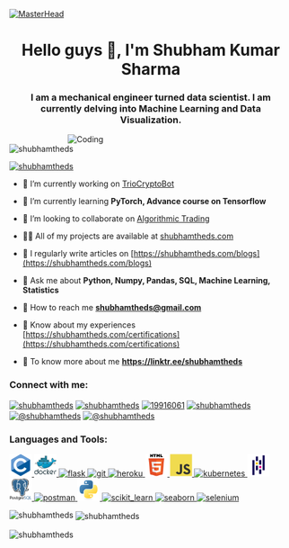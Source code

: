 [![MasterHead](https://pbs.twimg.com/profile_banners/1429042619393351684/1649349946/1500x500)](https://rishavchanda.io)
<h1 align="center">Hello guys 👋, I'm Shubham Kumar Sharma</h1>
<h3 align="center">I am a mechanical engineer turned data scientist. I am currently delving into Machine Learning and Data Visualization.</h3>
<img align="right" alt="Coding" width="400" src="https://i.giphy.com/media/qgQUggAC3Pfv687qPC/giphy.webp">

<p align="left"> <img src="https://komarev.com/ghpvc/?username=shubhamtheds&label=Profile%20views&color=0e75b6&style=flat" alt="shubhamtheds" /> </p>

<p align="left"> <a href="https://twitter.com/shubhamtheds" target="blank"><img src="https://img.shields.io/twitter/follow/shubhamtheds?logo=twitter&style=for-the-badge" alt="shubhamtheds" /></a> </p>

- 🔭 I’m currently working on [TrioCryptoBot](https://github.com/shubhamtheds/TrioCryptoBot)

- 🌱 I’m currently learning **PyTorch, Advance course on Tensorflow**

- 👯 I’m looking to collaborate on [Algorithmic Trading](https://github.com/shubhamtheds/algorithmic-trading-python)

- 👨‍💻 All of my projects are available at [shubhamtheds.com](shubhamtheds.com)

- 📝 I regularly write articles on [https://shubhamtheds.com/blogs](https://shubhamtheds.com/blogs)

- 💬 Ask me about **Python, Numpy, Pandas, SQL, Machine Learning, Statistics**

- 📧 How to reach me **shubhamtheds@gmail.com**

- 📄 Know about my experiences [https://shubhamtheds.com/certifications](https://shubhamtheds.com/certifications)

- 🧩 To know more about me **https://linktr.ee/shubhamtheds**

<h3 align="left">Connect with me:</h3>
<p align="left">
<a href="https://twitter.com/shubhamtheds" target="blank"><img align="center" src="https://raw.githubusercontent.com/rahuldkjain/github-profile-readme-generator/master/src/images/icons/Social/twitter.svg" alt="shubhamtheds" height="30" width="40" /></a>
<a href="https://linkedin.com/in/shubhamtheds" target="blank"><img align="center" src="https://raw.githubusercontent.com/rahuldkjain/github-profile-readme-generator/master/src/images/icons/Social/linked-in-alt.svg" alt="shubhamtheds" height="30" width="40" /></a>
<a href="https://stackoverflow.com/users/19916061" target="blank"><img align="center" src="https://raw.githubusercontent.com/rahuldkjain/github-profile-readme-generator/master/src/images/icons/Social/stack-overflow.svg" alt="19916061" height="30" width="40" /></a>
<a href="https://kaggle.com/shubhamtheds" target="blank"><img align="center" src="https://raw.githubusercontent.com/rahuldkjain/github-profile-readme-generator/master/src/images/icons/Social/kaggle.svg" alt="shubhamtheds" height="30" width="40" /></a>
<a href="https://hashnode.com/@shubhamtheds" target="blank"><img align="center" src="https://raw.githubusercontent.com/rahuldkjain/github-profile-readme-generator/master/src/images/icons/Social/hashnode.svg" alt="@shubhamtheds" height="30" width="40" /></a>
<a href="https://medium.com/@shubhamtheds" target="blank"><img align="center" src="https://raw.githubusercontent.com/rahuldkjain/github-profile-readme-generator/master/src/images/icons/Social/medium.svg" alt="@shubhamtheds" height="30" width="40" /></a>
</p>

<h3 align="left">Languages and Tools:</h3>
<p align="left"> <a href="https://www.cprogramming.com/" target="_blank" rel="noreferrer"> <img src="https://raw.githubusercontent.com/devicons/devicon/master/icons/c/c-original.svg" alt="c" width="40" height="40"/> </a> <a href="https://www.docker.com/" target="_blank" rel="noreferrer"> <img src="https://raw.githubusercontent.com/devicons/devicon/master/icons/docker/docker-original-wordmark.svg" alt="docker" width="40" height="40"/> </a> <a href="https://flask.palletsprojects.com/" target="_blank" rel="noreferrer"> <img src="https://www.vectorlogo.zone/logos/pocoo_flask/pocoo_flask-icon.svg" alt="flask" width="40" height="40"/> </a> <a href="https://git-scm.com/" target="_blank" rel="noreferrer"> <img src="https://www.vectorlogo.zone/logos/git-scm/git-scm-icon.svg" alt="git" width="40" height="40"/> </a> <a href="https://heroku.com" target="_blank" rel="noreferrer"> <img src="https://www.vectorlogo.zone/logos/heroku/heroku-icon.svg" alt="heroku" width="40" height="40"/> </a> <a href="https://www.w3.org/html/" target="_blank" rel="noreferrer"> <img src="https://raw.githubusercontent.com/devicons/devicon/master/icons/html5/html5-original-wordmark.svg" alt="html5" width="40" height="40"/> </a> <a href="https://developer.mozilla.org/en-US/docs/Web/JavaScript" target="_blank" rel="noreferrer"> <img src="https://raw.githubusercontent.com/devicons/devicon/master/icons/javascript/javascript-original.svg" alt="javascript" width="40" height="40"/> </a> <a href="https://kubernetes.io" target="_blank" rel="noreferrer"> <img src="https://www.vectorlogo.zone/logos/kubernetes/kubernetes-icon.svg" alt="kubernetes" width="40" height="40"/> </a> <a href="https://pandas.pydata.org/" target="_blank" rel="noreferrer"> <img src="https://raw.githubusercontent.com/devicons/devicon/2ae2a900d2f041da66e950e4d48052658d850630/icons/pandas/pandas-original.svg" alt="pandas" width="40" height="40"/> </a> <a href="https://www.postgresql.org" target="_blank" rel="noreferrer"> <img src="https://raw.githubusercontent.com/devicons/devicon/master/icons/postgresql/postgresql-original-wordmark.svg" alt="postgresql" width="40" height="40"/> </a> <a href="https://postman.com" target="_blank" rel="noreferrer"> <img src="https://www.vectorlogo.zone/logos/getpostman/getpostman-icon.svg" alt="postman" width="40" height="40"/> </a> <a href="https://www.python.org" target="_blank" rel="noreferrer"> <img src="https://raw.githubusercontent.com/devicons/devicon/master/icons/python/python-original.svg" alt="python" width="40" height="40"/> </a> <a href="https://scikit-learn.org/" target="_blank" rel="noreferrer"> <img src="https://upload.wikimedia.org/wikipedia/commons/0/05/Scikit_learn_logo_small.svg" alt="scikit_learn" width="40" height="40"/> </a> <a href="https://seaborn.pydata.org/" target="_blank" rel="noreferrer"> <img src="https://seaborn.pydata.org/_images/logo-mark-lightbg.svg" alt="seaborn" width="40" height="40"/> </a> <a href="https://www.selenium.dev" target="_blank" rel="noreferrer"> <img src="https://raw.githubusercontent.com/detain/svg-logos/780f25886640cef088af994181646db2f6b1a3f8/svg/selenium-logo.svg" alt="selenium" width="40" height="40"/> </a> </p>

<p><img align="left" src="https://github-readme-stats.vercel.app/api/top-langs?username=shubhamtheds&show_icons=true&locale=en&layout=compact" alt="shubhamtheds" /></p>

<p>&nbsp;<img align="center" src="https://github-readme-stats.vercel.app/api?username=shubhamtheds&show_icons=true&locale=en" alt="shubhamtheds" /></p>

<p><img align="center" src="https://github-readme-streak-stats.herokuapp.com/?user=shubhamtheds&" alt="shubhamtheds" /></p>
